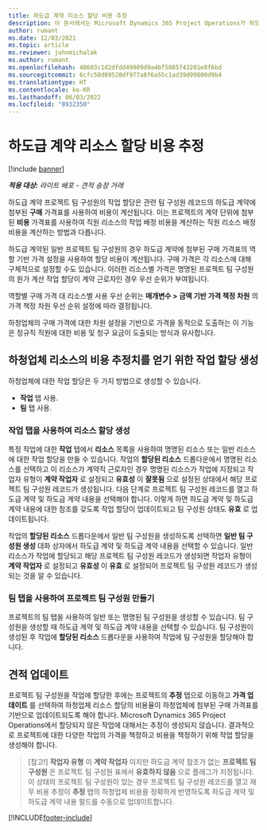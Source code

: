 ```yaml
---
title: 하도급 계약 리소스 할당 비용 추정
description: 이 문서에서는 Microsoft Dynamics 365 Project Operations가 하도급 계약 리소스 할당의 비용 추정치를 계산하는 방법에 대해 설명합니다.
author: rumant
ms.date: 12/03/2021
ms.topic: article
ms.reviewer: johnmichalak
ms.author: rumant
ms.openlocfilehash: 40603c1d2dfdd49909d9a4bf5085f43201e8f6bd
ms.sourcegitcommit: 6cfc50d89528df977a8f6a55c1ad39d99800d9b4
ms.translationtype: HT
ms.contentlocale: ko-KR
ms.lasthandoff: 06/03/2022
ms.locfileid: "8932350"
---
```

# <a name="cost-estimation-of-subcontracted-resource-assignments"></a>하도급 계약 리소스 할당 비용 추정

[!include [banner](../../includes/dataverse-preview.md)]

_**적용 대상:** 라이트 배포 - 견적 송장 거래_

하도급 계약 프로젝트 팀 구성원의 작업 할당은 관련 팀 구성원 레코드의 하도급 계약에 첨부된 **구매** 가격표를 사용하여 비용이 계산됩니다. 이는 프로젝트의 계약 단위에 첨부된 **비용** 가격표를 사용하여 직원 리소스의 작업 배정 비용을 계산하는 직원 리소스 배정 비용을 계산하는 방법과 다릅니다. 

하도급 계약된 일반 프로젝트 팀 구성원의 경우 하도급 계약에 첨부된 구매 가격표의 역할 기반 가격 설정을 사용하여 할당 비용이 계산됩니다. 구매 가격은 각 리소스에 대해 구체적으로 설정할 수도 있습니다. 이러한 리소스별 가격은 명명된 프로젝트 팀 구성원의 원가 계산 작업 할당이 계약 근로자인 경우 우선 순위가 부여됩니다. 

역할별 구매 가격 대 리소스별 사용 우선 순위는 **매개변수 > 금액 기반 가격 책정 차원** 의 가격 책정 차원 우선 순위 설정에 따라 결정됩니다.

하청업체의 구매 가격에 대한 차원 설정을 기반으로 가격을 동적으로 도출하는 이 기능은 정규직 직원에 대한 비용 및 청구 요금이 도출되는 방식과 유사합니다. 

## <a name="creating-task-assignments-for-getting-cost-estimates-of-subcontractor-resources"></a>하청업체 리소스의 비용 추정치를 얻기 위한 작업 할당 생성

하청업체에 대한 작업 할당은 두 가지 방법으로 생성할 수 있습니다. 
- **작업** 탭 사용.
- **팀** 탭 사용.

### <a name="creating-resources-assignments-using-the-tasks-tab"></a>작업 탭을 사용하여 리소스 할당 생성
특정 작업에 대한 **작업** 탭에서 **리소스** 목록을 사용하여 명명된 리소스 또는 일반 리소스에 대한 작업 할당을 만들 수 있습니다. 작업의 **할당된 리소스** 드롭다운에서 명명된 리소스를 선택하고 이 리소스가 계약직 근로자인 경우 명명된 리소스가 작업에 지정되고 작업자 유형이 **계약 작업자** 로 설정되고 **유효성** 이 **잘못됨** 으로 설정된 상태에서 해당 프로젝트 팀 구성원 레코드가 생성됩니다. 다음 단계로 프로젝트 팀 구성원 레코드를 열고 하도급 계약 및 하도급 계약 내용을 선택해야 합니다. 이렇게 하면 하도급 계약 및 하도급 계약 내용에 대한 참조를 갖도록 작업 할당이 업데이트되고 팀 구성원 상태도 **유효** 로 업데이트됩니다.

작업의 **할당된 리소스** 드롭다운에서 일반 팀 구성원을 생성하도록 선택하면 **일반 팀 구성원 생성** 대화 상자에서 하도급 계약 및 하도급 계약 내용을 선택할 수 있습니다. 일반 리소스가 작업에 할당되고 해당 프로젝트 팀 구성원 레코드가 생성되면 작업자 유형이 **계약 작업자** 로 설정되고 **유효성** 이 **유효** 로 설정되어 프로젝트 팀 구성원 레코드가 생성되는 것을 알 수 있습니다.

### <a name="creating-project-team-members-using-the-team-tab"></a>팀 탭을 사용하여 프로젝트 팀 구성원 만들기
프로젝트의 팀 탭을 사용하여 일반 또는 명명된 팀 구성원을 생성할 수 있습니다. 팀 구성원을 생성할 때 하도급 계약 및 하도급 계약 내용을 선택할 수 있습니다. 팀 구성원이 생성된 후 작업에 **할당된 리소스** 드롭다운을 사용하여 작업에 팀 구성원을 할당해야 합니다. 

## <a name="updating-estimates"></a>견적 업데이트
프로젝트 팀 구성원을 작업에 할당한 후에는 프로젝트의 **추정** 탭으로 이동하고 **가격 업데이트** 를 선택하여 하청업체 리소스 할당의 비용율이 하청업체에 첨부된 구매 가격표를 기반으로 업데이트되도록 해야 합니다. Microsoft Dynamics 365 Project Operations에서 할당되지 않은 작업에 대해서는 추정이 생성되지 않습니다. 결과적으로 프로젝트에 대한 다양한 작업의 가격을 책정하고 비용을 책정하기 위해 작업 할당을 생성해야 합니다. 

> [참고!] **작업자 유형** 이 **계약 작업자** 이지만 하도급 계약 참조가 없는 **프로젝트 팀 구성원** 은 프로젝트 팀 구성원 표에서 **유효하지 않음** 으로 플래그가 지정됩니다. 이 상태의 프로젝트 팀 구성원이 있는 경우 프로젝트 팀 구성원 레코드를 열고 재무 비용 추정이 **추정** 탭의 하청업체 비용을 정확하게 반영하도록 하도급 계약 및 하도급 계약 내용 필드를 수동으로 업데이트합니다. 


[!INCLUDE[footer-include](../../includes/footer-banner.md)]

